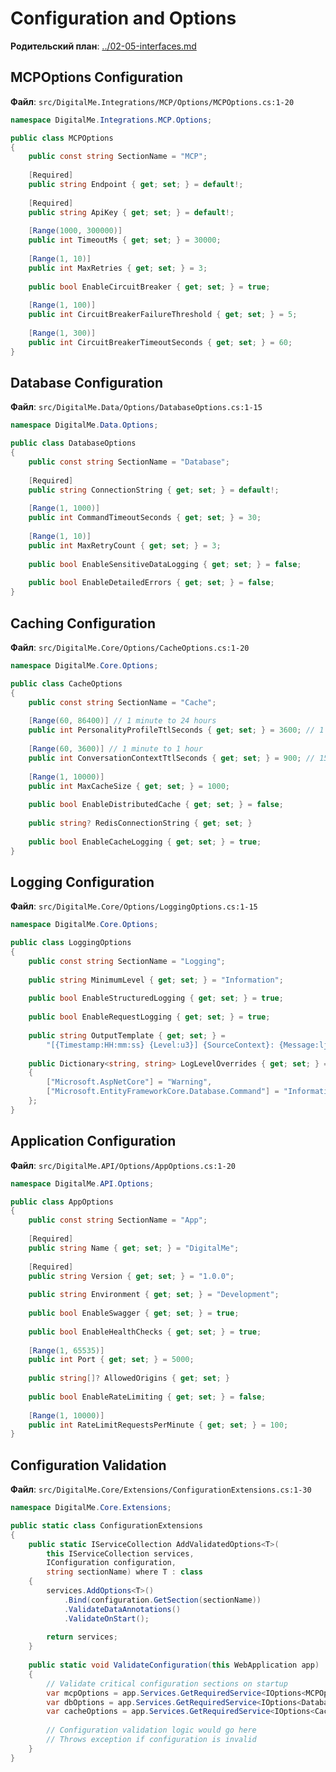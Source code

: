 # Configuration and Options

**Родительский план**: [../02-05-interfaces.md](../02-05-interfaces.md)

## MCPOptions Configuration
**Файл**: `src/DigitalMe.Integrations/MCP/Options/MCPOptions.cs:1-20`

```csharp
namespace DigitalMe.Integrations.MCP.Options;

public class MCPOptions
{
    public const string SectionName = "MCP";
    
    [Required]
    public string Endpoint { get; set; } = default!;
    
    [Required]
    public string ApiKey { get; set; } = default!;
    
    [Range(1000, 300000)]
    public int TimeoutMs { get; set; } = 30000;
    
    [Range(1, 10)]
    public int MaxRetries { get; set; } = 3;
    
    public bool EnableCircuitBreaker { get; set; } = true;
    
    [Range(1, 100)]
    public int CircuitBreakerFailureThreshold { get; set; } = 5;
    
    [Range(1, 300)]
    public int CircuitBreakerTimeoutSeconds { get; set; } = 60;
}
```

## Database Configuration
**Файл**: `src/DigitalMe.Data/Options/DatabaseOptions.cs:1-15`

```csharp
namespace DigitalMe.Data.Options;

public class DatabaseOptions
{
    public const string SectionName = "Database";
    
    [Required]
    public string ConnectionString { get; set; } = default!;
    
    [Range(1, 1000)]
    public int CommandTimeoutSeconds { get; set; } = 30;
    
    [Range(1, 10)]
    public int MaxRetryCount { get; set; } = 3;
    
    public bool EnableSensitiveDataLogging { get; set; } = false;
    
    public bool EnableDetailedErrors { get; set; } = false;
}
```

## Caching Configuration
**Файл**: `src/DigitalMe.Core/Options/CacheOptions.cs:1-20`

```csharp
namespace DigitalMe.Core.Options;

public class CacheOptions
{
    public const string SectionName = "Cache";
    
    [Range(60, 86400)] // 1 minute to 24 hours
    public int PersonalityProfileTtlSeconds { get; set; } = 3600; // 1 hour
    
    [Range(60, 3600)] // 1 minute to 1 hour  
    public int ConversationContextTtlSeconds { get; set; } = 900; // 15 minutes
    
    [Range(1, 10000)]
    public int MaxCacheSize { get; set; } = 1000;
    
    public bool EnableDistributedCache { get; set; } = false;
    
    public string? RedisConnectionString { get; set; }
    
    public bool EnableCacheLogging { get; set; } = true;
}
```

## Logging Configuration
**Файл**: `src/DigitalMe.Core/Options/LoggingOptions.cs:1-15`

```csharp
namespace DigitalMe.Core.Options;

public class LoggingOptions
{
    public const string SectionName = "Logging";
    
    public string MinimumLevel { get; set; } = "Information";
    
    public bool EnableStructuredLogging { get; set; } = true;
    
    public bool EnableRequestLogging { get; set; } = true;
    
    public string OutputTemplate { get; set; } = 
        "[{Timestamp:HH:mm:ss} {Level:u3}] {SourceContext}: {Message:lj}{NewLine}{Exception}";
        
    public Dictionary<string, string> LogLevelOverrides { get; set; } = new()
    {
        ["Microsoft.AspNetCore"] = "Warning",
        ["Microsoft.EntityFrameworkCore.Database.Command"] = "Information"
    };
}
```

## Application Configuration
**Файл**: `src/DigitalMe.API/Options/AppOptions.cs:1-20`

```csharp
namespace DigitalMe.API.Options;

public class AppOptions
{
    public const string SectionName = "App";
    
    [Required]
    public string Name { get; set; } = "DigitalMe";
    
    [Required] 
    public string Version { get; set; } = "1.0.0";
    
    public string Environment { get; set; } = "Development";
    
    public bool EnableSwagger { get; set; } = true;
    
    public bool EnableHealthChecks { get; set; } = true;
    
    [Range(1, 65535)]
    public int Port { get; set; } = 5000;
    
    public string[]? AllowedOrigins { get; set; }
    
    public bool EnableRateLimiting { get; set; } = false;
    
    [Range(1, 10000)]
    public int RateLimitRequestsPerMinute { get; set; } = 100;
}
```

## Configuration Validation
**Файл**: `src/DigitalMe.Core/Extensions/ConfigurationExtensions.cs:1-30`

```csharp
namespace DigitalMe.Core.Extensions;

public static class ConfigurationExtensions
{
    public static IServiceCollection AddValidatedOptions<T>(
        this IServiceCollection services, 
        IConfiguration configuration,
        string sectionName) where T : class
    {
        services.AddOptions<T>()
            .Bind(configuration.GetSection(sectionName))
            .ValidateDataAnnotations()
            .ValidateOnStart();
            
        return services;
    }
    
    public static void ValidateConfiguration(this WebApplication app)
    {
        // Validate critical configuration sections on startup
        var mcpOptions = app.Services.GetRequiredService<IOptions<MCPOptions>>();
        var dbOptions = app.Services.GetRequiredService<IOptions<DatabaseOptions>>();
        var cacheOptions = app.Services.GetRequiredService<IOptions<CacheOptions>>();
        
        // Configuration validation logic would go here
        // Throws exception if configuration is invalid
    }
}
```